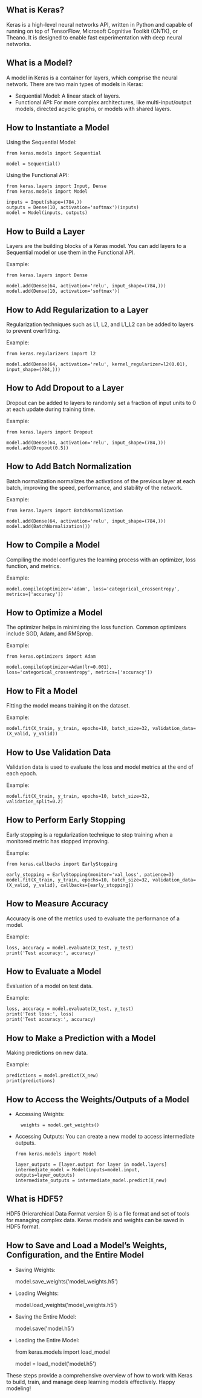 ## What is Keras?

Keras is a high-level neural networks API, written in Python and capable of running on top of TensorFlow, Microsoft Cognitive Toolkit (CNTK), or Theano. It is designed to enable fast experimentation with deep neural networks.

## What is a Model?

A model in Keras is a container for layers, which comprise the neural network. There are two main types of models in Keras:

- Sequential Model: A linear stack of layers.
- Functional API: For more complex architectures, like multi-input/output models, directed acyclic graphs, or models with shared layers.

## How to Instantiate a Model

Using the Sequential Model:

    from keras.models import Sequential

    model = Sequential()

Using the Functional API:

    from keras.layers import Input, Dense
    from keras.models import Model

    inputs = Input(shape=(784,))
    outputs = Dense(10, activation='softmax')(inputs)
    model = Model(inputs, outputs)

## How to Build a Layer

Layers are the building blocks of a Keras model. You can add layers to a Sequential model or use them in the Functional API.

Example:

    from keras.layers import Dense

    model.add(Dense(64, activation='relu', input_shape=(784,)))
    model.add(Dense(10, activation='softmax'))

## How to Add Regularization to a Layer

Regularization techniques such as L1, L2, and L1_L2 can be added to layers to prevent overfitting.

Example:

    from keras.regularizers import l2

    model.add(Dense(64, activation='relu', kernel_regularizer=l2(0.01), input_shape=(784,)))

## How to Add Dropout to a Layer

Dropout can be added to layers to randomly set a fraction of input units to 0 at each update during training time.

Example:

    from keras.layers import Dropout

    model.add(Dense(64, activation='relu', input_shape=(784,)))
    model.add(Dropout(0.5))

## How to Add Batch Normalization

Batch normalization normalizes the activations of the previous layer at each batch, improving the speed, performance, and stability of the network.

Example:

    from keras.layers import BatchNormalization

    model.add(Dense(64, activation='relu', input_shape=(784,)))
    model.add(BatchNormalization())

## How to Compile a Model

Compiling the model configures the learning process with an optimizer, loss function, and metrics.

Example:

    model.compile(optimizer='adam', loss='categorical_crossentropy', metrics=['accuracy'])

## How to Optimize a Model

The optimizer helps in minimizing the loss function. Common optimizers include SGD, Adam, and RMSprop.

Example:

    from keras.optimizers import Adam

    model.compile(optimizer=Adam(lr=0.001), loss='categorical_crossentropy', metrics=['accuracy'])

## How to Fit a Model

Fitting the model means training it on the dataset.

Example:

    model.fit(X_train, y_train, epochs=10, batch_size=32, validation_data=(X_valid, y_valid))

## How to Use Validation Data

Validation data is used to evaluate the loss and model metrics at the end of each epoch.

Example:

    model.fit(X_train, y_train, epochs=10, batch_size=32, validation_split=0.2)

## How to Perform Early Stopping

Early stopping is a regularization technique to stop training when a monitored metric has stopped improving.

Example:

    from keras.callbacks import EarlyStopping

    early_stopping = EarlyStopping(monitor='val_loss', patience=3)
    model.fit(X_train, y_train, epochs=10, batch_size=32, validation_data=(X_valid, y_valid), callbacks=[early_stopping])

## How to Measure Accuracy

Accuracy is one of the metrics used to evaluate the performance of a model.

Example:

    loss, accuracy = model.evaluate(X_test, y_test)
    print('Test accuracy:', accuracy)

## How to Evaluate a Model

Evaluation of a model on test data.

Example:

    loss, accuracy = model.evaluate(X_test, y_test)
    print('Test loss:', loss)
    print('Test accuracy:', accuracy)

## How to Make a Prediction with a Model

Making predictions on new data.

Example:

    predictions = model.predict(X_new)
    print(predictions)

## How to Access the Weights/Outputs of a Model

- Accessing Weights:

        weights = model.get_weights()

- Accessing Outputs:
  You can create a new model to access intermediate outputs.

      from keras.models import Model

      layer_outputs = [layer.output for layer in model.layers]
      intermediate_model = Model(inputs=model.input, outputs=layer_outputs)
      intermediate_outputs = intermediate_model.predict(X_new)

## What is HDF5?

HDF5 (Hierarchical Data Format version 5) is a file format and set of tools for managing complex data. Keras models and weights can be saved in HDF5 format.

## How to Save and Load a Model’s Weights, Configuration, and the Entire Model

- Saving Weights:

  model.save_weights('model_weights.h5')

- Loading Weights:

  model.load_weights('model_weights.h5')

- Saving the Entire Model:

  model.save('model.h5')

- Loading the Entire Model:

  from keras.models import load_model

  model = load_model('model.h5')

These steps provide a comprehensive overview of how to work with Keras to build, train, and manage deep learning models effectively. Happy modeling!
